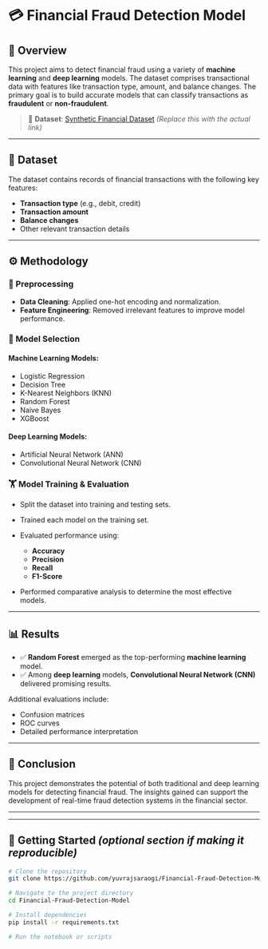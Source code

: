 # 💳 Financial Fraud Detection Model

## 📌 Overview
This project aims to detect financial fraud using a variety of **machine learning** and **deep learning** models. The dataset comprises transactional data with features like transaction type, amount, and balance changes. The primary goal is to build accurate models that can classify transactions as **fraudulent** or **non-fraudulent**.

> 🔗 **Dataset**: [Synthetic Financial Dataset](#) *(Replace this with the actual link)*

---

## 📂 Dataset

The dataset contains records of financial transactions with the following key features:

- **Transaction type** (e.g., debit, credit)
- **Transaction amount**
- **Balance changes**
- Other relevant transaction details

---

## ⚙️ Methodology

### 🔧 Preprocessing
- **Data Cleaning**: Applied one-hot encoding and normalization.
- **Feature Engineering**: Removed irrelevant features to improve model performance.

### 🤖 Model Selection

#### Machine Learning Models:
- Logistic Regression
- Decision Tree
- K-Nearest Neighbors (KNN)
- Random Forest
- Naive Bayes
- XGBoost

#### Deep Learning Models:
- Artificial Neural Network (ANN)
- Convolutional Neural Network (CNN)

### 🏋️ Model Training & Evaluation
- Split the dataset into training and testing sets.
- Trained each model on the training set.
- Evaluated performance using:
  - **Accuracy**
  - **Precision**
  - **Recall**
  - **F1-Score**

- Performed comparative analysis to determine the most effective models.

---

## 📊 Results

- ✅ **Random Forest** emerged as the top-performing **machine learning** model.
- ✅ Among **deep learning** models, **Convolutional Neural Network (CNN)** delivered promising results.

Additional evaluations include:
- Confusion matrices
- ROC curves
- Detailed performance interpretation

---

## 📎 Conclusion

This project demonstrates the potential of both traditional and deep learning models for detecting financial fraud. The insights gained can support the development of real-time fraud detection systems in the financial sector.

---


---

## 🚀 Getting Started *(optional section if making it reproducible)*

```bash
# Clone the repository
git clone https://github.com/yuvrajsaraogi/Financial-Fraud-Detection-Model.git

# Navigate to the project directory
cd Financial-Fraud-Detection-Model

# Install dependencies
pip install -r requirements.txt

# Run the notebook or scripts

